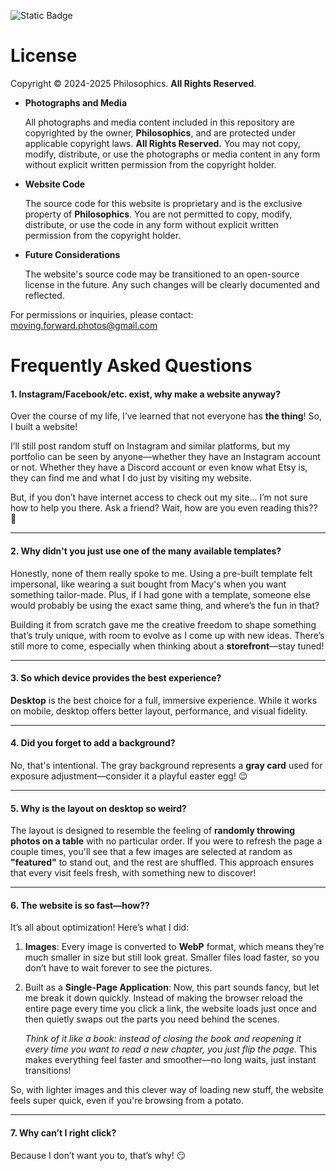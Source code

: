 ![Static Badge](https://img.shields.io/badge/https%3A%2F%2Fimg.shields.io%2Fbadge%2FLicense-All--Rights--Reserved-blue?style=for-the-badge&label=License)

# License

Copyright © 2024-2025 Philosophics. **All Rights Reserved**.

- **Photographs and Media**

  All photographs and media content included in this repository are copyrighted by the owner, **Philosophics**, and are protected under applicable copyright laws. **All Rights Reserved.**
  You may not copy, modify, distribute, or use the photographs or media content in any form without explicit written permission from the copyright holder.

- **Website Code**

  The source code for this website is proprietary and is the exclusive property of **Philosophics**.
  You are not permitted to copy, modify, distribute, or use the code in any form without explicit written permission from the copyright holder.

- **Future Considerations**

  The website's source code may be transitioned to an open-source license in the future. Any such changes will be clearly documented and reflected.

For permissions or inquiries, please contact: [moving.forward.photos@gmail.com](mailto:moving.forward.photos@gmail.com)

# Frequently Asked Questions

#### 1. **Instagram/Facebook/etc. exist, why make a website anyway?**

Over the course of my life, I’ve learned that not everyone has **the thing**! So, I built a website!

I’ll still post random stuff on Instagram and similar platforms, but my portfolio can be seen by anyone—whether they have an Instagram account or not. Whether they have a Discord account or even know what Etsy is, they can find me and what I do just by visiting my website.

But, if you don’t have internet access to check out my site... I’m not sure how to help you there. Ask a friend? Wait, how are you even reading this?? 🤔

---

#### 2. **Why didn't you just use one of the many available templates?**

Honestly, none of them really spoke to me. Using a pre-built template felt impersonal, like wearing a suit bought from Macy's when you want something tailor-made. Plus, if I had gone with a template, someone else would probably be using the exact same thing, and where’s the fun in that?

Building it from scratch gave me the creative freedom to shape something that’s truly unique, with room to evolve as I come up with new ideas. There’s still more to come, especially when thinking about a **storefront**—stay tuned!

---

#### 3. **So which device provides the best experience?**

**Desktop** is the best choice for a full, immersive experience. While it works on mobile, desktop offers better layout, performance, and visual fidelity.

---

#### 4. **Did you forget to add a background?**

No, that's intentional. The gray background represents a **gray card** used for exposure adjustment—consider it a playful easter egg! 😉

---

#### 5. **Why is the layout on desktop so weird?**

The layout is designed to resemble the feeling of **randomly throwing photos on a table** with no particular order.
If you were to refresh the page a couple times, you'll see that a few images are selected at random as **"featured"** to stand out, and the rest are shuffled. This approach ensures that every visit feels fresh, with something new to discover!

---

#### 6. **The website is so fast—how??**

It’s all about optimization! Here’s what I did:

1. **Images**: Every image is converted to **WebP** format, which means they’re much smaller in size but still look great. Smaller files load faster, so you don’t have to wait forever to see the pictures.

2. Built as a **Single-Page Application**: Now, this part sounds fancy, but let me break it down quickly. Instead of making the browser reload the entire page every time you click a link, the website loads just once and then quietly swaps out the parts you need behind the scenes.

   _Think of it like a book: instead of closing the book and reopening it every time you want to read a new chapter, you just flip the page._ This makes everything feel faster and smoother—no long waits, just instant transitions!

So, with lighter images and this clever way of loading new stuff, the website feels super quick, even if you're browsing from a potato.

---

#### 7. **Why can’t I right click?**

Because I don’t want you to, that’s why! 😏
